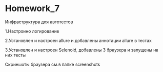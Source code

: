 # Homework_7
Инфраструктура для автотестов

1.Настроино логирование

2.Установлен и настроен allure и добавлены аннотации allure в тестах

3.Установлен и настроен Selenoid, добавлены 3 браузера и запущены на них тесты

Скриншоты браузера см.в папке screenshots
